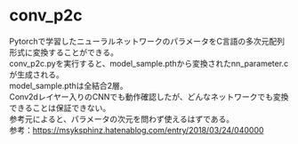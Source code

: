# conv_p2c
Pytorchで学習したニューラルネットワークのパラメータをC言語の多次元配列形式に変換することができる。  
conv_p2c.pyを実行すると、model_sample.pthから変換されたnn_parameter.cが生成される。  
model_sample.pthは全結合2層。  
Conv2dレイヤー入りのCNNでも動作確認したが、どんなネットワークでも変換できることは保証できない。   
参考元によると、パラメータの次元を問わず使えるはずである。  
参考：https://msyksphinz.hatenablog.com/entry/2018/03/24/040000
